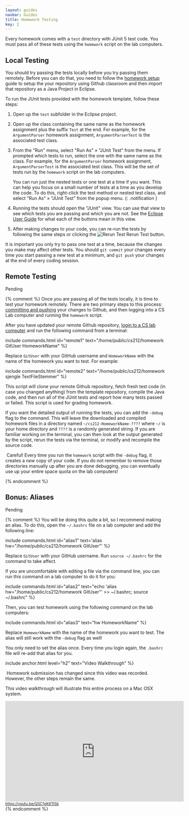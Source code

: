 ```yaml
---
layout: guides
navbar: Guides
title: Homework Testing
key: 2
---
```


Every homework comes with a `test` directory with JUnit 5 test code. You must pass all of these tests using the `homework` script on the lab computers.

## Local Testing

You should try passing the tests locally before you try passing them remotely. Before you can do that, you need to follow the [homework setup](/guides/homework/homework-setup.html) guide to setup the your repository using Github classroom and then import that repository as a Java Project in Eclipse.

To run the JUnit tests provided with the homework template, follow these steps:

  1. Open up the `test` subfolder in the Eclipse project.

  2. Open up the class containing the same name as the homework assignment plus the suffix `Test` at the end. For example, for the `ArgumentParser` homework assignment, `ArgumentParserTest` is the associated test class.

  3. From the "Run" menu, select "Run As" &raquo; "JUnit Test" from the menu. If prompted which tests to run, select the one with the same name as the class. For example, for the `ArgumentParser` homework assignment, `ArgumentParserTest` is the associated test class. This will be the set of tests run by the `homework` script on the lab computers.

      <i class="fas fa-info-circle"></i>
      You can run just the nested tests or one test at a time if you want. This can help you focus on a small number of tests at a time as you develop the code. To do this, right-click the test method or nested test class, and select "Run As" &raquo; "JUnit Test" from the popup menu.
      {: .notification }

  4. Running the tests should open the "JUnit" view. You can use that view to see which tests you are passing and which you are not. See the [Eclipse User Guide](https://help.eclipse.org/2019-12/topic/org.eclipse.jdt.doc.user/reference/views/ref-view-junit.htm) for what each of the buttons mean in this view.

  5. After making changes to your code, you can re-run the tests by following the same steps or clicking the <img alt="Rerun Test" src="https://help.eclipse.org/2019-12/topic/org.eclipse.jdt.doc.user/images/org.eclipse.jdt.junit/elcl16/relaunch.svg"> Rerun Test button.

It is important you only try to pass one test at a time, because the changes you make may affect other tests. You should `git commit` your changes every time you start passing a new test at a minimum, and `git push` your changes at the end of every coding session.

## Remote Testing

Pending

{% comment %}
Once you are passing all of the tests locally, it is time to test your homework remotely. There are two primary steps to this process: [committing and pushing](http://wiki.eclipse.org/EGit/User_Guide#Committing_Changes) your changes to Github, and then logging into a CS Lab computer and running the `homework` script.

After you have updated your remote Github repository, [login to a CS lab computer](/guides/general/using-cs-lab-computers.html) and run the following command from a terminal:

include commands.html id="remote1" text="/home/public/cs212/homework GitUser HomeworkName" %}

Replace `GitUser` with your GitHub username and `HomeworkName` with the name of the homework you want to test. For example:

include commands.html id="remote2" text="/home/public/cs212/homework sjengle TextFileStemmer" %}

This script will clone your remote Github repository, fetch fresh test code (in case you changed anything) from the template repository, compile the Java code, and then run all of the JUnit tests and report how many tests passed or failed. This script is used for grading homework.

If you want the detailed output of running the tests, you can add the `-debug` flag to the command. This will leave the downloaded and compiled homework files in a directory named `~/cs212-HomeworkName-????` where `~/` is your home directory and `????` is a randomly generated string. If you are familiar working on the terminal, you can then look at the output generated by the script, rerun the tests via the terminal, or modify and recompile the source code.

<article class="message is-warning">
  <div class="message-body">
    <i class="fas fa-info-circle"></i>&nbsp;Careful! Every time you run the <code>homework</code> script with the <code>-debug</code> flag, it creates a <em>new</em> copy of your code. If you do not remember to remove those directories manually up after you are done debugging, you can eventually use up your entire space quota on the lab computers!
  </div>
</article>

{% endcomment %}

## Bonus: Aliases

Pending

{% comment %}
You will be doing this quite a bit, so I recommend making an alias. To do this, open the `~/.bashrc` file on a lab computer and add the following line:

include commands.html id="alias1" text='alias hw="/home/public/cs212/homework GitUser"' %}

Replace `GitUser` with your GitHub username. Run `source ~/.bashrc` for the command to take affect.

If you are uncomfortable with editing a file via the command line, you can run this command on a lab computer to do it for you:

include commands.html id="alias2" text="echo 'alias hw=\"/home/public/cs212/homework GitUser\"' >> ~/.bashrc; source ~/.bashrc" %}

Then, you can test homework using the following command on the lab computers:

include commands.html id="alias3" text="hw HomeworkName" %}

Replace `HomeworkName` with the name of the homework you want to test. The alias will still work with the `-debug` flag as well!

You only need to set the alias once. Every time you login again, the `.bashrc` file will re-add that alias for you.

include anchor.html level="h2" text="Video Walkthrough" %}

<article class="message is-warning">
  <div class="message-body">
    <i class="fas fa-info-circle"></i>&nbsp;Homework submission has changed since this video was recorded. However, the other steps remain the same.
  </div>
</article>

<p>This video walkthrough will illustrate this entire process on a Mac OSX system.</p>

<div>
  <iframe width="560" height="315" src="https://www.youtube-nocookie.com/embed/QSC1gK6TtSk?rel=0" frameborder="0" allow="autoplay; encrypted-media" allowfullscreen style="height: 315px;"></iframe>
  <br/>
  <small><a href="https://youtu.be/QSC1gK6TtSk"><i class="fab fa-youtube"></i> https://youtu.be/QSC1gK6TtSk</a></small>
</div>
{% endcomment %}
